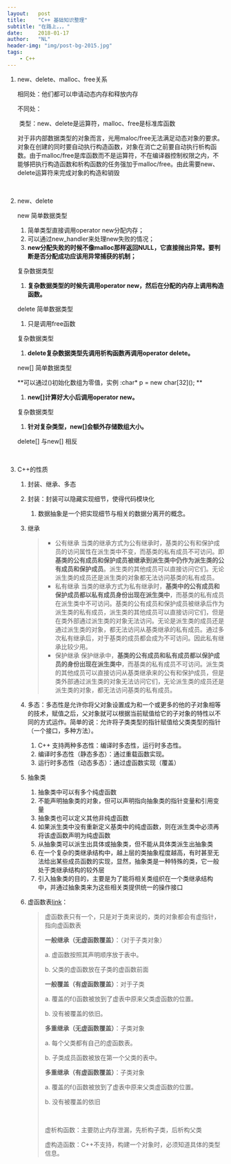 ```yaml
---
layout:   post
title:    "C++ 基础知识整理"
subtitle: "在路上，，，"
date:     2018-01-17
author:   "NL"
header-img: "img/post-bg-2015.jpg"
tags:
    - C++
---
```


1. new、delete、malloc、free关系

   相同处：他们都可以申请动态内存和释放内存

   不同处：

   ​	类型：new、delete是运算符，malloc、free是标准库函数

   ​	对于非内部数据类型的对象而言，光用maloc/free无法满足动态对象的要求。对象在创建的同时要自动执行构造函数，对象在消亡之前要自动执行析构函数。由于malloc/free是库函数而不是运算符，不在编译器控制权限之内，不能够把执行构造函数和析构函数的任务强加于malloc/free。由此需要new、delete运算符来完成对象的构造和销毁

   ​


2. new、delete

   new 简单数据类型

   1. 简单类型直接调用operator new分配内存；
   2. 可以通过new_handler来处理new失败的情况；
   3. **new分配失败的时候不像malloc那样返回NULL，它直接抛出异常。要判断是否分配成功应该用异常捕获的机制；**

   复杂数据类型

   1. **复杂数据类型的时候先调用operator new，然后在分配的内存上调用构造函数。**

   delete 简单数据类型

   1. 只是调用free函数

   复杂数据类型

   1. **delete复杂数据类型先调用析构函数再调用operator delete。**

   new[] 简单数据类型

   **可以通过()初始化数组为零值，实例 :char\* p = new char\[32\]();   **

   1. **new[]计算好大小后调用operator new。**

   复杂数据类型

   1. **针对复杂类型，new[]会额外存储数组大小。**

   delete[] 与new[] 相反

   ​

3. C++的性质

   1. 封装、继承、多态
   2. 封装：封装可以隐藏实现细节，使得代码模块化
      1. 数据抽象是一个把实现细节与相关的数据分离开的概念。


   3. 继承

      > - 公有继承
      >   当类的继承方式为公有继承时，基类的公有和保护成员的访问属性在派生类中不变，而基类的私有成员不可访问。即**基类的公有成员和保护成员被继承到派生类中仍作为派生类的公有成员和保护成员**。派生类的其他成员可以直接访问它们。无论派生类的成员还是派生类的对象都无法访问基类的私有成员。
      > - 私有继承
      >   当类的继承方式为私有继承时，**基类中的公有成员和保护成员都以私有成员身份出现在派生类中**，而基类的私有成员在派生类中不可访问。基类的公有成员和保护成员被继承后作为派生类的私有成员，派生类的其他成员可以直接访问它们，但是在类外部通过派生类的对象无法访问。无论是派生类的成员还是通过派生类的对象，都无法访问从基类继承的私有成员。通过多次私有继承后，对于基类的成员都会成为不可访问。因此私有继承比较少用。
      > - 保护继承
      >   保护继承中，**基类的公有成员和私有成员都以保护成员的身份出现在派生类中**，而基类的私有成员不可访问。派生类的其他成员可以直接访问从基类继承来的公有和保护成员，但是类外部通过派生类的对象无法访问它们，无论派生类的成员还是派生类的对象，都无法访问基类的私有成员。


   4. 多态：多态性是允许你将父对象设置成为和一个或更多的他的子对象相等的技术，赋值之后，父对象就可以根据当前赋值给它的子对象的特性以不同的方式运作。简单的说：允许将子类类型的指针赋值给父类类型的指针（一个接口，多种方法）。
      1. C++ 支持两种多态性：编译时多态性，运行时多态性。
      2. 编译时多态性（静态多态）：通过重载函数实现。
      3. 运行时多态性（动态多态）：通过虚函数实现（覆盖）


   5. 抽象类

      1. 抽象类中可以有多个纯虚函数
      2. 不能声明抽象类的对象，但可以声明指向抽象类的指针变量和引用变量
      3. 抽象类也可以定义其他非纯虚函数
      4. 如果派生类中没有重新定义基类中的纯虚函数，则在派生类中必须再将该虚函数声明为纯虚函数
      5. 从抽象类可以派生出具体或抽象类，但不能从具体类派生出抽象类
      6. 在一个复杂的类继承结构中，越上层的类抽象程度越高，有时甚至无法给出某些成员函数的实现，显然，抽象类是一种特殊的类，它一般处于类继承结构的较外层
      7. 引入抽象类的目的，主要是为了能将相关类组织在一个类继承结构中，并通过抽象类来为这些相关类提供统一的操作接口

   6. 虚函数表[link](https://my.oschina.net/hnuweiwei/blog/280894)：

      > 虚函数表只有一个，只是对于类来说的，类的对象都会有虚指针，指向虚函数表
      >
      > **一般继承（无虚函数覆盖）**：（对于子类对象）
      >
      > a. 虚函数按照其声明顺序放于表中。
      >
      > b. 父类的虚函数放在子类的虚函数前面
      >
      > **一般覆盖（有虚函数覆盖）**：对于子类
      >
      > a. 覆盖的f()函数被放到了虚表中原来父类虚函数的位置。
      >
      > b. 没有被覆盖的依旧。
      >
      > **多重继承（无虚函数覆盖）**：子类对象
      >
      > a. 每个父类都有自己的虚函数表。
      >
      > b. 子类成员函数被放在第一个父类的表中。
      >
      > **多重继承（有虚函数覆盖）**：子类对象
      >
      > a. 覆盖的f()函数被放到了虚表中原来父类虚函数的位置。
      >
      > b. 没有被覆盖的依旧
      >
      > ​
      >
      > 虚析构函数：主要防止内存泄漏，先析构子类，后析构父类
      >
      > 虚构造函数：C++不支持，构建一个对象时，必须知道具体的类型信息。

      ​		

​		







​	